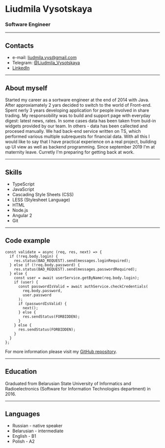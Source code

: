 # Liudmila Vysotskaya
### Software Engineer

***

## Contacts
* e-mail: [liudmila.vys@gmail.com](mailto:liudmila.vys@gmail.com)
* Telegram: [@Liudmila_Vysotskaya](https://t.me/Liudmila_Vysotskaya)
* [LinkedIn](https://www.linkedin.com/in/liudmila-vysotskaya-b5396911b/)

***

## About myself
 Started my career as a sortware engineer at the end of 2014 with Java. After approxiamately 2 yars decided to switch to the world of Front-end. Spent nerly 3 years developing application for people involved in share trading. My responsobility was to build and support page with everyday digest: latest news, rates. In some cases data has been taken from buid-in widgets provided by our team. In others - data has been callected and procesed manually. We had back-end service written on TS, which performed various multiple subrequests for financial data. With all this I would like to say that I have practical experience on a real project, building up UI view as well as backend programming. Since september 2019 I'm at maternity leave. Curretly I'm preparing for getting back at work.

***

## Skills
* TypeScript
* JavaScript
* Cascading Style Sheets (CSS)
* LESS (Stylesheet Language)
* HTML
* Node.js
* Angular 2
* Git

***

## Code example
```
const validate = async (req, res, next) => {
  if (!req.body.login) {
    res.status(BAD_REQUEST).send(messages.loginRequired);
  } else if (!req.body.password) {
    res.status(BAD_REQUEST).send(messages.passwordRequired);
  } else {
    const user = await userService.getByName(req.body.login);
    if (user) {
      const passwordIsValid = await authService.checkCredentials(
        req.body.password,
        user.password
      );
      if (passwordIsValid) {
        next();
      } else {
        res.sendStatus(FORBIDDEN);
      }
    } else {
      res.sendStatus(FORBIDDEN);
    }
  }
};
```
For more information please visit my [GitHub repository](https://github.com/LiudmilaVys/express-REST-service).

***

## Education
Graduated from Belarusian State University of Informatics and Radioelectronics (Software for Information Technologies department) in 2016.

***

## Languages
* Russian - native speaker
* Belarusian - intermediate
* English - B1
* Polish - A2